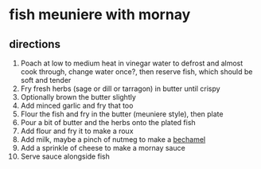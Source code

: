 # fish meuniere with mornay

## directions

1. Poach at low to medium heat in vinegar water to defrost and almost cook through, change water once?, then reserve fish, which should be soft and tender
2. Fry fresh herbs (sage or dill or tarragon) in butter until crispy
3. Optionally brown the butter slightly
4. Add minced garlic and fry that too
5. Flour the fish and fry in the butter (meuniere style), then plate
6. Pour a bit of butter and the herbs onto the plated fish
7. Add flour and fry it to make a roux
8. Add milk, maybe a pinch of nutmeg to make a [bechamel](../recipes/bechamel.md)
9. Add a sprinkle of cheese to make a mornay sauce
10. Serve sauce alongside fish
